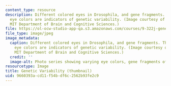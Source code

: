 ```yaml
---
content_type: resource
description: Different colored eyes in Drosophila, and gene fragments. The different
  eye colors are indicators of genetic variability. (Image courtesy of Quinn Laboratory,
  MIT Department of Brain and Cognitive Sciences.)
file: https://ol-ocw-studio-app-qa.s3.amazonaws.com/courses/9-322j-genetic-neurobiology-fall-2005/9660393acd11f54bdf6c2562b93fe2c9_9-322jf05-th.jpg
file_type: image/jpeg
image_metadata:
  caption: Different colored eyes in Drosophila, and gene fragments. The different
    eye colors are indicators of genetic variability. (Image courtesy of Quinn Laboratory,
    MIT Department of Brain and Cognitive Sciences.)
  credit: ''
  image-alt: Photo series showing varying eye colors, gene fragments of Drosophila.
resourcetype: Image
title: Genetic Variability (thumbnail)
uid: 9660393a-cd11-f54b-df6c-2562b93fe2c9
---
```

